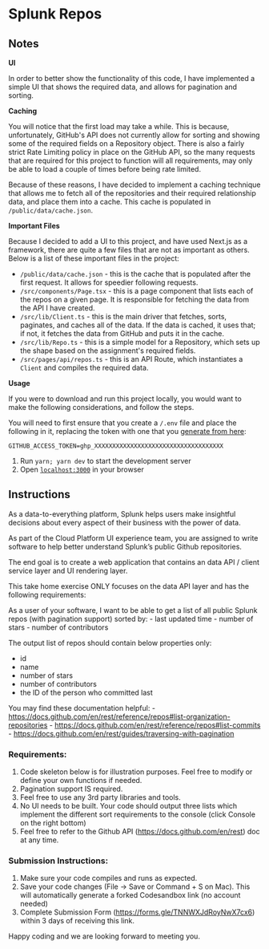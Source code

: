 # Splunk Repos

## Notes

**UI**

In order to better show the functionality of this code, I have implemented a simple UI that shows the required data, and allows for pagination and sorting.

**Caching**

You will notice that the first load may take a while. This is because, unfortunately, GitHub's API does not currently allow for sorting and showing some of the required fields on a Repository object. There is also a fairly strict Rate Limiting policy in place on the GitHub API, so the many requests that are required for this project to function will all requirements, may only be able to load a couple of times before being rate limited.

Because of these reasons, I have decided to implement a caching technique that allows me to fetch all of the repositories and their required relationship data, and place them into a cache. This cache is populated in `/public/data/cache.json`.

**Important Files**

Because I decided to add a UI to this project, and have used Next.js as a framework, there are quite a few files that are not as important as others. Below is a list of these important files in the project:

- `/public/data/cache.json` - this is the cache that is populated after the first request. It allows for speedier following requests.
- `/src/components/Page.tsx` - this is a page component that lists each of the repos on a given page. It is responsible for fetching the data from the API I have created.
- `/src/lib/Client.ts` - this is the main driver that fetches, sorts, paginates, and caches all of the data. If the data is cached, it uses that; if not, it fetches the data from GitHub and puts it in the cache.
- `/src/lib/Repo.ts` - this is a simple model for a Repository, which sets up the shape based on the assignment's required fields.
- `/src/pages/api/repos.ts` - this is an API Route, which instantiates a `Client` and compiles the required data.

**Usage**

If you were to download and run this project locally, you would want to make the following considerations, and follow the steps.

You will need to first ensure that you create a `/.env` file and place the following in it, replacing the token with one that you [generate from here](https://github.com/settings/tokens):

```
GITHUB_ACCESS_TOKEN=ghp_XXXXXXXXXXXXXXXXXXXXXXXXXXXXXXXXXXXX
```

1. Run `yarn; yarn dev` to start the development server
2. Open [`localhost:3000`](http://localhost:3000) in your browser

## Instructions

As a data-to-everything platform, Splunk helps users make insightful
decisions about every aspect of their business with the power of data.

As part of the Cloud Platform UI experience team, you are assigned to write
software to help better understand Splunk’s public Github repositories.

The end goal is to create a web application that contains an data API /
client service layer and UI rendering layer.

This take home exercise ONLY focuses on the data API layer and has the
following requirements:

As a user of your software, I want to be able to get a list of all public
Splunk repos (with pagination support) sorted by: - last updated time - number of stars - number of contributors

The output list of repos should contain below properties only:

- id
- name
- number of stars
- number of contributors
- the ID of the person who committed last

You may find these documentation helpful: - https://docs.github.com/en/rest/reference/repos#list-organization-repositories - https://docs.github.com/en/rest/reference/repos#list-commits - https://docs.github.com/en/rest/guides/traversing-with-pagination

### Requirements:

1.  Code skeleton below is for illustration purposes. Feel free to modify or
    define your own functions if needed.
2.  Pagination support IS required.
3.  Feel free to use any 3rd party libraries and tools.
4.  No UI needs to be built. Your code should output three lists which implement
    the different sort requirements to the console (click Console on the right bottom)
5.  Feel free to refer to the Github API (https://docs.github.com/en/rest)
    doc at any time.

### Submission Instructions:

1.  Make sure your code compiles and runs as expected.
2.  Save your code changes (File -> Save or Command + S on Mac). This will
    automatically generate a forked Codesandbox link (no account needed)
3.  Complete Submission Form (https://forms.gle/TNNWXJdRoyNwX7cx6) within 3
    days of receiving this link.

Happy coding and we are looking forward to meeting you.
